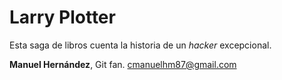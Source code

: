 # Larry Plotter

Esta saga de libros cuenta la historia de un *hacker* excepcional.

**Manuel Hernández**, Git fan.
cmanuelhm87@gmail.com
